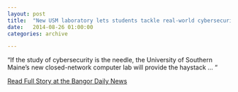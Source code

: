 ```yaml
---
layout: post
title:  "New USM laboratory lets students tackle real-world cybersecurity problems"
date:   2014-08-26 01:00:00
categories: archive

---
```


<p>“If the study of cybersecurity is the needle, the University of Southern Maine’s new closed-network computer lab will provide the haystack … “</p>

<a href="http://bangordailynews.com/2014/08/26/business/new-usm-laboratory-lets-students-tackle-real-world-cybersecurity-problems/">Read Full Story at the Bangor Daily News</a>
